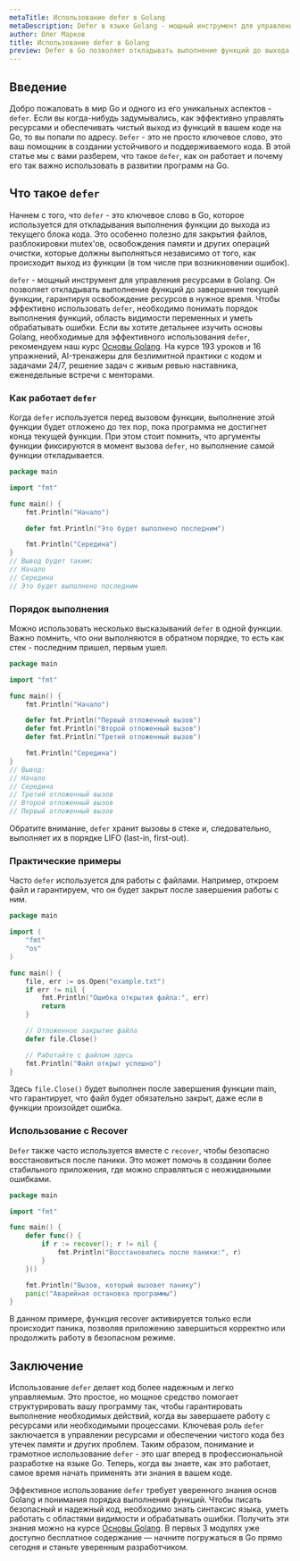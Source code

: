 ```yaml
---
metaTitle: Использование defer в Golang
metaDescription: Defer в языке Golang - мощный инструмент для управления ресурсами. Узнайте, как откладывать выполнение функций и гарантировать освобождение ресурсов в нужное время
author: Олег Марков
title: Использование defer в Golang
preview: Defer в Go позволяет откладывать выполнение функций до выхода из текущего контекста - узнайте, как правильно использовать эту возможность для управления ресурсами и улучшения читаемости кода
---
```


## Введение

Добро пожаловать в мир Go и одного из его уникальных аспектов - `defer`. Если вы когда-нибудь задумывались, как эффективно управлять ресурсами и обеспечивать чистый выход из функций в вашем коде на Go, то вы попали по адресу. `Defer` - это не просто ключевое слово, это ваш помощник в создании устойчивого и поддерживаемого кода. В этой статье мы с вами разберем, что такое `defer`, как он работает и почему его так важно использовать в развитии программ на Go.

## Что такое `defer`

Начнем с того, что `defer` - это ключевое слово в Go, которое используется для откладывания выполнения функции до выхода из текущего блока кода. Это особенно полезно для закрытия файлов, разблокировки mutex'ов, освобождения памяти и других операций очистки, которые должны выполняться независимо от того, как происходит выход из функции (в том числе при возникновении ошибок).

`defer` - мощный инструмент для управления ресурсами в Golang. Он позволяет откладывать выполнение функций до завершения текущей функции, гарантируя освобождение ресурсов в нужное время. Чтобы эффективно использовать `defer`, необходимо понимать порядок выполнения функций, область видимости переменных и уметь обрабатывать ошибки. Если вы хотите детальнее изучить основы Golang, необходимые для эффективного использования `defer`, рекомендуем наш курс [Основы Golang](https://purpleschool.ru/course/go-basics?utm_source=knowledgebase&utm_medium=text&utm_campaign=ispolzovanie_defer_v_golang). На курсе 193 уроков и 16 упражнений, AI-тренажеры для безлимитной практики с кодом и задачами 24/7, решение задач с живым ревью наставника, еженедельные встречи с менторами.

### Как работает `defer`

Когда `defer` используется перед вызовом функции, выполнение этой функции будет отложено до тех пор, пока программа не достигнет конца текущей функции. При этом стоит помнить, что аргументы функции фиксируются в момент вызова `defer`, но выполнение самой функции откладывается.

```go
package main

import "fmt"

func main() {
    fmt.Println("Начало")

    defer fmt.Println("Это будет выполнено последним")

    fmt.Println("Середина")
}
// Вывод будет таким:
// Начало
// Середина
// Это будет выполнено последним
```

### Порядок выполнения

Можно использовать несколько высказываний `defer` в одной функции. Важно помнить, что они выполняются в обратном порядке, то есть как стек - последним пришел, первым ушел.

```go
package main

import "fmt"

func main() {
    fmt.Println("Начало")

    defer fmt.Println("Первый отложенный вызов")
    defer fmt.Println("Второй отложенный вызов")
    defer fmt.Println("Третий отложенный вызов")

    fmt.Println("Середина")
}
// Вывод:
// Начало
// Середина
// Третий отложенный вызов
// Второй отложенный вызов
// Первый отложенный вызов
```

Обратите внимание, `defer` хранит вызовы в стеке и, следовательно, выполняет их в порядке LIFO (last-in, first-out).

### Практические примеры

Часто `defer` используется для работы с файлами. Например, откроем файл и гарантируем, что он будет закрыт после завершения работы с ним.

```go
package main

import (
    "fmt"
    "os"
)

func main() {
    file, err := os.Open("example.txt")
    if err != nil {
        fmt.Println("Ошибка открытия файла:", err)
        return
    }

    // Отложенное закрытие файла
    defer file.Close()

    // Работайте с файлом здесь
    fmt.Println("Файл открыт успешно")
}
```

Здесь `file.Close()` будет выполнен после завершения функции main, что гарантирует, что файл будет обязательно закрыт, даже если в функции произойдет ошибка.

### Использование с Recover

`Defer` также часто используется вместе с `recover`, чтобы безопасно восстановиться после паники. Это может помочь в создании более стабильного приложения, где можно справляться с неожиданными ошибками.

```go
package main

import "fmt"

func main() {
    defer func() {
        if r := recover(); r != nil {
            fmt.Println("Восстановились после паники:", r)
        }
    }()

    fmt.Println("Вызов, который вызовет панику")
    panic("Аварийная остановка программы")
}
```

В данном примере, функция recover активируется только если происходит паника, позволяя приложению завершиться корректно или продолжить работу в безопасном режиме.

## Заключение

Использование `defer` делает код более надежным и легко управляемым. Это простое, но мощное средство помогает структурировать вашу программу так, чтобы гарантировать выполнение необходимых действий, когда вы завершаете работу с ресурсами или необходимыми процессами. Ключевая роль `defer` заключается в управлении ресурсами и обеспечении чистого кода без утечек памяти и других проблем. Таким образом, понимание и грамотное использование `defer` - это шаг вперед в профессиональной разработке на языке Go. Теперь, когда вы знаете, как это работает, самое время начать применять эти знания в вашем коде.

Эффективное использование `defer` требует уверенного знания основ Golang и понимания порядка выполнения функций. Чтобы писать безопасный и надежный код, необходимо знать синтаксис языка, уметь работать с областями видимости и обрабатывать ошибки. Получить эти знания можно на курсе [Основы Golang](https://purpleschool.ru/course/go-basics?utm_source=knowledgebase&utm_medium=text&utm_campaign=ispolzovanie_defer_v_golang). В первых 3 модулях уже доступно бесплатное содержание — начните погружаться в Go прямо сегодня и станьте уверенным разработчиком.
